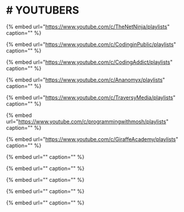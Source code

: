 # \# YOUTUBERS

{% embed url="https://www.youtube.com/c/TheNetNinja/playlists" caption="" %}

{% embed url="https://www.youtube.com/c/CodinginPublic/playlists" caption="" %}

{% embed url="https://www.youtube.com/c/CodingAddict/playlists" caption="" %}

{% embed url="https://www.youtube.com/c/Ananomyx/playlists" caption="" %}

{% embed url="https://www.youtube.com/c/TraversyMedia/playlists" caption="" %}

{% embed url="https://www.youtube.com/c/programmingwithmosh/playlists" caption="" %}

{% embed url="https://www.youtube.com/c/GiraffeAcademy/playlists" caption="" %}

{% embed url="" caption="" %}

{% embed url="" caption="" %}

{% embed url="" caption="" %}

{% embed url="" caption="" %}

{% embed url="" caption="" %}

